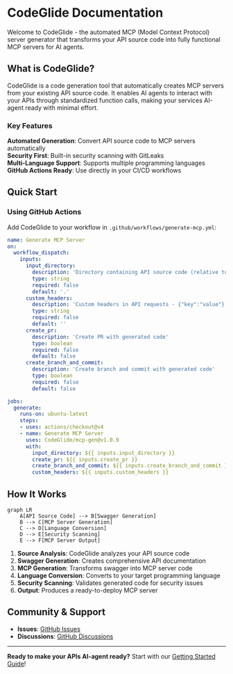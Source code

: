 # CodeGlide Documentation

Welcome to CodeGlide - the automated MCP (Model Context Protocol) server generator that transforms your API source code into fully functional MCP servers for AI agents.

## What is CodeGlide?

CodeGlide is a code generation tool that automatically creates MCP servers from your existing API source code. It enables AI agents to interact with your APIs through standardized function calls, making your services AI-agent ready with minimal effort.

### Key Features

**Automated Generation**: Convert API source code to MCP servers automatically  
**Security First**: Built-in security scanning with GitLeaks  
**Multi-Language Support**: Supports multiple programming languages  
**GitHub Actions Ready**: Use directly in your CI/CD workflows  

## Quick Start

### Using GitHub Actions

Add CodeGlide to your workflow in `.github/workflows/generate-mcp.yml`:

```yaml
name: Generate MCP Server
on:
  workflow_dispatch:
    inputs:
      input_directory:
        description: 'Directory containing API source code (relative to workspace)'
        type: string
        required: false
        default: '.'
      custom_headers:
        description: 'Custom headers in API requests - {"key":"value"}'
        type: string
        required: false
        default: ''
      create_pr:
        description: 'Create PR with generated code'
        type: boolean
        required: false
        default: false
      create_branch_and_commit:
        description: 'Create branch and commit with generated code'
        type: boolean
        required: false
        default: false

jobs:
  generate:
    runs-on: ubuntu-latest
    steps:
    - uses: actions/checkout@v4
    - name: Generate MCP Server
      uses: CodeGlide/mcp-gen@v1.0.9
      with:
        input_directory: ${{ inputs.input_directory }}
        create_pr: ${{ inputs.create_pr }}
        create_branch_and_commit: ${{ inputs.create_branch_and_commit }}
        custom_headers: ${{ inputs.custom_headers }}
```

## How It Works

```mermaid
graph LR
    A[API Source Code] --> B[Swagger Generation]
    B --> C[MCP Server Generation]
    C --> D[Language Conversion]
    D --> E[Security Scanning]
    E --> F[MCP Server Output]
```

1. **Source Analysis**: CodeGlide analyzes your API source code
2. **Swagger Generation**: Creates comprehensive API documentation
3. **MCP Generation**: Transforms swagger into MCP server code
4. **Language Conversion**: Converts to your target programming language
5. **Security Scanning**: Validates generated code for security issues
6. **Output**: Produces a ready-to-deploy MCP server

## Community & Support

- **Issues**: [GitHub Issues](https://github.com/CodeGlide/mcp-gen/issues)
- **Discussions**: [GitHub Discussions](https://github.com/CodeGlide/mcp-gen/discussions)

---

**Ready to make your APIs AI-agent ready?** Start with our [Getting Started Guide](./getting-started.md)! 
